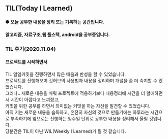 ## TIL(Today I Learned)

#### ● 오늘 공부한 내용을 정리 또는 기록하는 공간입니다.

#### 알고리즘, 자료구조,웹 풀스택, android을 공부중입니다.

### TIL 후기(2020.11.04)


#### 프로젝트를 시작하면서
TIL 일일커밋을 진행하면서 많은 배움과 반성을 할 수 있었습니다.<br>
프로젝트를 진행해보며 깃허브의 사용법과 내용을 정리하며 개념을 좀 더 숙지할 수 있었습니다.<br>
그러나.. 새로운 내용을 배워 프로젝트에 적용하기보다 내용정리에 시간을 더 할애하면서 시간이 아깝다고 느껴졌고, <br>
커밋을 위한 공부를 하면서 의미없는 커밋을 하는 자신을 발견할 수 있었습니다.<br>
아직 저는 새로운 내용을 습득하고, 온전히 자신의 것으로 만들기에는 하루라는 시간으로 부족하기에 앞으로는 진행하는 일주일 단위로 공부한 내용을 정리해서 올릴 것입니다.<br>
당분간은 TIL이 아닌 WIL(Weekly I Learned)가 될 것 같습니다.
